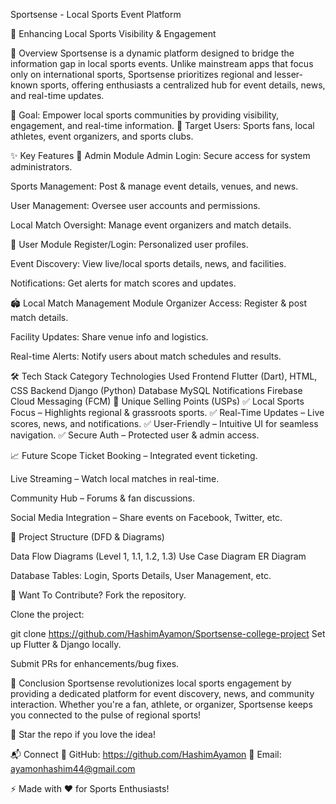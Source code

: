 Sportsense - Local Sports Event Platform

🚀 Enhancing Local Sports Visibility & Engagement


📌 Overview
Sportsense is a dynamic platform designed to bridge the information gap in local sports events. Unlike mainstream apps that focus only on international sports, Sportsense prioritizes regional and lesser-known sports, offering enthusiasts a centralized hub for event details, news, and real-time updates.

🔹 Goal: Empower local sports communities by providing visibility, engagement, and real-time information.
🔹 Target Users: Sports fans, local athletes, event organizers, and sports clubs.

✨ Key Features
🔧 Admin Module
Admin Login: Secure access for system administrators.

Sports Management: Post & manage event details, venues, and news.

User Management: Oversee user accounts and permissions.

Local Match Oversight: Manage event organizers and match details.

👥 User Module
Register/Login: Personalized user profiles.

Event Discovery: View live/local sports details, news, and facilities.

Notifications: Get alerts for match scores and updates.

🏟️ Local Match Management Module
Organizer Access: Register & post match details.

Facility Updates: Share venue info and logistics.

Real-time Alerts: Notify users about match schedules and results.

🛠️ Tech Stack
Category	Technologies Used
Frontend	Flutter (Dart), HTML, CSS
Backend	Django (Python)
Database	MySQL
Notifications	Firebase Cloud Messaging (FCM)
🚀 Unique Selling Points (USPs)
✅ Local Sports Focus – Highlights regional & grassroots sports.
✅ Real-Time Updates – Live scores, news, and notifications.
✅ User-Friendly – Intuitive UI for seamless navigation.
✅ Secure Auth – Protected user & admin access.

📈 Future Scope
Ticket Booking – Integrated event ticketing.

Live Streaming – Watch local matches in real-time.

Community Hub – Forums & fan discussions.

Social Media Integration – Share events on Facebook, Twitter, etc.

📂 Project Structure (DFD & Diagrams)

Data Flow Diagrams (Level 1, 1.1, 1.2, 1.3)
Use Case Diagram
ER Diagram


Database Tables: Login, Sports Details, User Management, etc.

📝 Want To Contribute?
Fork the repository.

Clone the project:

git clone https://github.com/HashimAyamon/Sportsense-college-project
Set up Flutter & Django locally.

Submit PRs for enhancements/bug fixes.

🎯 Conclusion
Sportsense revolutionizes local sports engagement by providing a dedicated platform for event discovery, news, and community interaction. Whether you're a fan, athlete, or organizer, Sportsense keeps you connected to the pulse of regional sports!

🌟 Star the repo if you love the idea!

📬 Connect
🔗 GitHub: https://github.com/HashimAyamon
📧 Email: ayamonhashim44@gmail.com

⚡ Made with ❤️ for Sports Enthusiasts!

